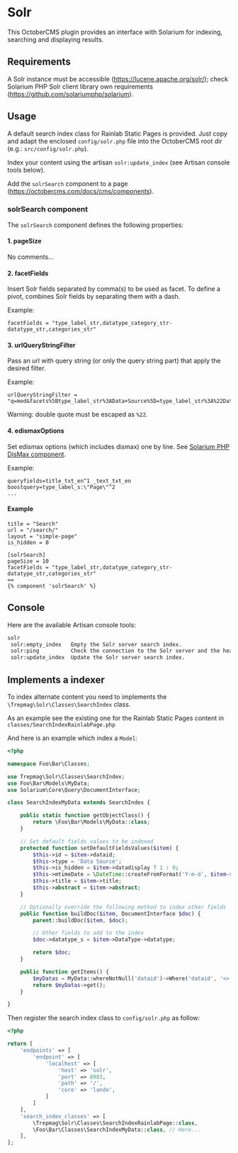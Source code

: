 # Solr

This OctoberCMS plugin provides an interface with Solarium for indexing,
searching and displaying results.

## Requirements

A Solr instance must be accessible (https://lucene.apache.org/solr/); check
Solarium PHP Solr client library own requirements (https://github.com/solariumphp/solarium).

## Usage

A default search index class for Rainlab Static Pages is provided. Just copy and adapt the enclosed `config/solr.php` file into the OctoberCMS root dir (e.g.: `src/config/solr.php`).

Index your content using the artisan `solr:update_index` (see Artisan console
tools below).

Add the `solrSearch` component to a page (https://octobercms.com/docs/cms/components).

### solrSearch component

The `solrSearch` component defines the following properties:

#### 1. pageSize

No comments...

#### 2. facetFields

Insert Solr fields separated by comma(s) to be used as facet. To define a pivot,
combines Solr fields by separating them with a dash.

Example:
```
facetFields = "type_label_str,datatype_category_str-datatype_str,categories_str"
```

#### 3. urlQueryStringFilter

Pass an url with query string (or only the query string part) that apply the
desired filter.

Example:
```
urlQueryStringFilter = "q=med&facets%5Btype_label_str%3AData+Source%5D=type_label_str%3A%22Data+Source%22"
```

Warning: double quote must be escaped as `%22`.

#### 4. edismaxOptions

Set edismax options (which includes dismax) one by line. See [Solarium PHP DisMax component](https://solarium.readthedocs.io/en/stable/queries/select-query/building-a-select-query/components/dismax-component/).

Example:
```
queryfields=title_txt_en^1 _text_txt_en
boostquery=type_label_s:\"Page\"^2
...
```

#### Example
```
title = "Search"
url = "/search/"
layout = "simple-page"
is_hidden = 0

[solrSearch]
pageSize = 10
facetFields = "type_label_str,datatype_category_str-datatype_str,categories_str"
==
{% component 'solrSearch' %}
```

## Console

Here are the available Artisan console tools:
```sh
solr
 solr:empty_index   Empty the Solr server search index.
 solr:ping          Check the connection to the Solr server and the health of the Solr server.
 solr:update_index  Update the Solr server search index.
```

## Implements a indexer

To index alternate content you need to implements the `\Trepmag\Solr\Classes\SearchIndex`
class.

As an example see the existing one for the Rainlab Static Pages content in `classes/SearchIndexRainlabPage.php`

And here is an example which index a `Model`:
```php
<?php

namespace Foo\Bar\Classes;

use Trepmag\Solr\Classes\SearchIndex;
use Foo\Bar\Models\MyData;
use Solarium\Core\Query\DocumentInterface;

class SearchIndexMyData extends SearchIndex {

    public static function getObjectClass() {
        return \Foo\Bar\Models\MyData::class;
    }

    // Set default fields values to be indexed
    protected function setDefaultFieldsValues($item) {
        $this->id = $item->dataid;
        $this->type = 'Data Source';
        $this->is_hidden = $item->datadisplay ? 1 : 0;
        $this->mtimeDate = \DateTime::createFromFormat('Y-m-d', $item->pubdate);
        $this->title = $item->title;
        $this->abstract = $item->abstract;
    }

    // Optionally override the following method to index other fields
    public function buildDoc($item, DocumentInterface $doc) {
        parent::buildDoc($item, $doc);

        // Other fields to add to the index
        $doc->datatype_s = $item->DataType->datatype;

        return $doc;
    }

    public function getItems() {
        $myDatas = MyData::whereNotNull('dataid')->Where('dataid', '<>', '');
        return $myDatas->get();
    }

}
```

Then register the search index class to `config/solr.php` as follow:
```php
<?php

return [
    'endpoints' => [
        'endpoint' => [
            'localhost' => [
                'host' => 'solr',
                'port' => 8983,
                'path' => '/',
                'core' => 'lando',
            ]
        ]
    ],
    'search_index_classes' => [
        \Trepmag\Solr\Classes\SearchIndexRainlabPage::class,
        \Foo\Bar\Classes\SearchIndexMyData::class, // Here...
    ],
];
```
